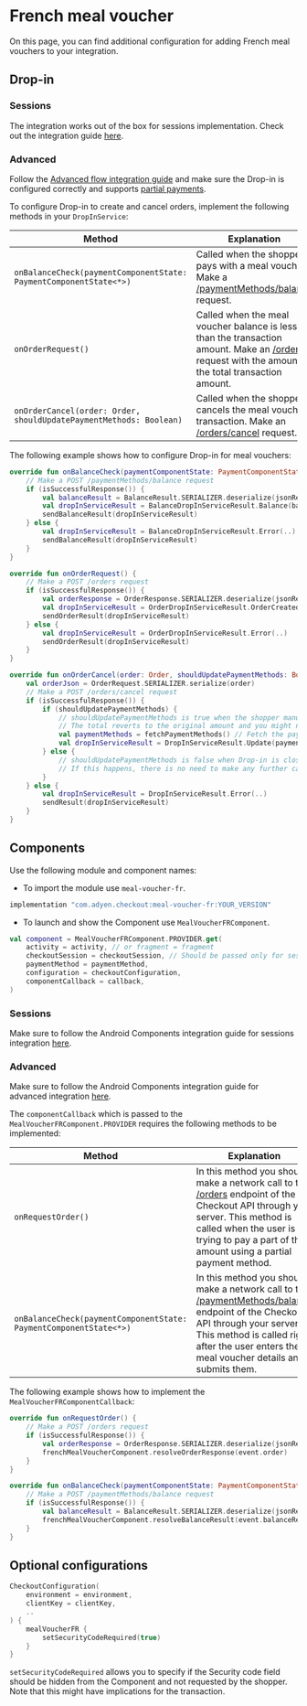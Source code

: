 # French meal voucher
On this page, you can find additional configuration for adding French meal vouchers to your integration.

## Drop-in
### Sessions
The integration works out of the box for sessions implementation. Check out the integration guide [here](https://docs.adyen.com/online-payments/build-your-integration/sessions-flow/?platform=Android&integration=Drop-in).

### Advanced
Follow the [Advanced flow integration guide](https://docs.adyen.com/online-payments/build-your-integration/advanced-flow/?platform=Android&integration=Drop-in) and make sure the Drop-in is configured correctly and supports [partial payments](https://docs.adyen.com/online-payments/partial-payments/).

To configure Drop-in to create and cancel orders, implement the following methods in your `DropInService`:

| Method                                                             | Explanation                                                                                                                                                                                                           |
|--------------------------------------------------------------------|-----------------------------------------------------------------------------------------------------------------------------------------------------------------------------------------------------------------------|
| `onBalanceCheck(paymentComponentState: PaymentComponentState<*>)`  | Called when the shopper pays with a meal voucher. Make a [/paymentMethods/balance](https://docs.adyen.com/api-explorer/Checkout/latest/post/paymentMethods/balance) request.                                          |
| `onOrderRequest()`                                                 | Called when the meal voucher balance is less than the transaction amount. Make an [/orders](https://docs.adyen.com/api-explorer/Checkout/latest/post/orders) request with the amount of the total transaction amount. |
| `onOrderCancel(order: Order, shouldUpdatePaymentMethods: Boolean)` | Called when the shopper cancels the meal voucher transaction. Make an [/orders/cancel](https://docs.adyen.com/api-explorer/#/CheckoutService/latest/post/orders/cancel) request.                                       |

The following example shows how to configure Drop-in for meal vouchers:
```Kotlin
override fun onBalanceCheck(paymentComponentState: PaymentComponentState<*>) {
    // Make a POST /paymentMethods/balance request
    if (isSuccessfulResponse()) {
        val balanceResult = BalanceResult.SERIALIZER.deserialize(jsonResponse)
        val dropInServiceResult = BalanceDropInServiceResult.Balance(balanceResult)
        sendBalanceResult(dropInServiceResult)
    } else {
        val dropInServiceResult = BalanceDropInServiceResult.Error(..)
        sendBalanceResult(dropInServiceResult)
    }
}

override fun onOrderRequest() {
    // Make a POST /orders request
    if (isSuccessfulResponse()) {
        val orderResponse = OrderResponse.SERIALIZER.deserialize(jsonResponse)
        val dropInServiceResult = OrderDropInServiceResult.OrderCreated(orderResponse)
        sendOrderResult(dropInServiceResult)
    } else {
        val dropInServiceResult = OrderDropInServiceResult.Error(..)
        sendOrderResult(dropInServiceResult)
    }
}

override fun onOrderCancel(order: Order, shouldUpdatePaymentMethods: Boolean) {
    val orderJson = OrderRequest.SERIALIZER.serialize(order)
    // Make a POST /orders/cancel request
    if (isSuccessfulResponse()) {
        if (shouldUpdatePaymentMethods) {
            // shouldUpdatePaymentMethods is true when the shopper manually removes their meal vouchers and cancels the order
            // The total reverts to the original amount and you might need to fetch your payment methods and update Drop-in with the new list of payment methods
            val paymentMethods = fetchPaymentMethods() // Fetch the payment methods here
            val dropInServiceResult = DropInServiceResult.Update(paymentMethods, null) // Update the payment methods
        } else {
            // shouldUpdatePaymentMethods is false when Drop-in is closed while the order is in progress
            // If this happens, there is no need to make any further calls.
        }
    } else {
        val dropInServiceResult = DropInServiceResult.Error(..)
        sendResult(dropInServiceResult)
    }
}
```

## Components
Use the following module and component names:
- To import the module use `meal-voucher-fr`.

```Groovy
implementation "com.adyen.checkout:meal-voucher-fr:YOUR_VERSION"
```

- To launch and show the Component use `MealVoucherFRComponent`.

```Kotlin
val component = MealVoucherFRComponent.PROVIDER.get(
    activity = activity, // or fragment = fragment
    checkoutSession = checkoutSession, // Should be passed only for sessions
    paymentMethod = paymentMethod,
    configuration = checkoutConfiguration,
    componentCallback = callback,
)
```

### Sessions
Make sure to follow the Android Components integration guide for sessions integration [here](https://docs.adyen.com/online-payments/build-your-integration/sessions-flow?platform=Android&integration=Components).

### Advanced
Make sure to follow the Android Components integration guide for advanced integration [here](https://docs.adyen.com/online-payments/build-your-integration/advanced-flow/?platform=Android&integration=Components).

The `componentCallback` which is passed to the `MealVoucherFRComponent.PROVIDER` requires the following methods to be implemented:

| Method                                                            | Explanation                                                                                                                                                                                                                                                                                                      |
|-------------------------------------------------------------------|------------------------------------------------------------------------------------------------------------------------------------------------------------------------------------------------------------------------------------------------------------------------------------------------------------------|
| `onRequestOrder()`                                                | In this method you should make a network call to the [/orders](https://docs.adyen.com/api-explorer/Checkout/latest/post/orders) endpoint of the Checkout API through your server. This method is called when the user is trying to pay a part of the amount using a partial payment method.                      |
| `onBalanceCheck(paymentComponentState: PaymentComponentState<*>)` | In this method you should make a network call to the [/paymentMethods/balance](https://docs.adyen.com/api-explorer/Checkout/latest/post/paymentMethods/balance) endpoint of the Checkout API through your server. This method is called right after the user enters their meal voucher details and submits them. |

The following example shows how to implement the `MealVoucherFRComponentCallback`:

```Kotlin
override fun onRequestOrder() {
    // Make a POST /orders request
    if (isSuccessfulResponse()) {
        val orderResponse = OrderResponse.SERIALIZER.deserialize(jsonResponse)
        frenchMealVoucherComponent.resolveOrderResponse(event.order)
    }
}

override fun onBalanceCheck(paymentComponentState: PaymentComponentState<*>) {
    // Make a POST /paymentMethods/balance request
    if (isSuccessfulResponse()) {
        val balanceResult = BalanceResult.SERIALIZER.deserialize(jsonResponse)
        frenchMealVoucherComponent.resolveBalanceResult(event.balanceResult)
    }
}
```

## Optional configurations

```Kotlin
CheckoutConfiguration(
    environment = environment,
    clientKey = clientKey,
    ..
) {
    mealVoucherFR {
        setSecurityCodeRequired(true)
    }
}
```

`setSecurityCodeRequired` allows you to specify if the Security code field should be hidden from the Component and not requested by the shopper. Note that this might have implications for the transaction.
